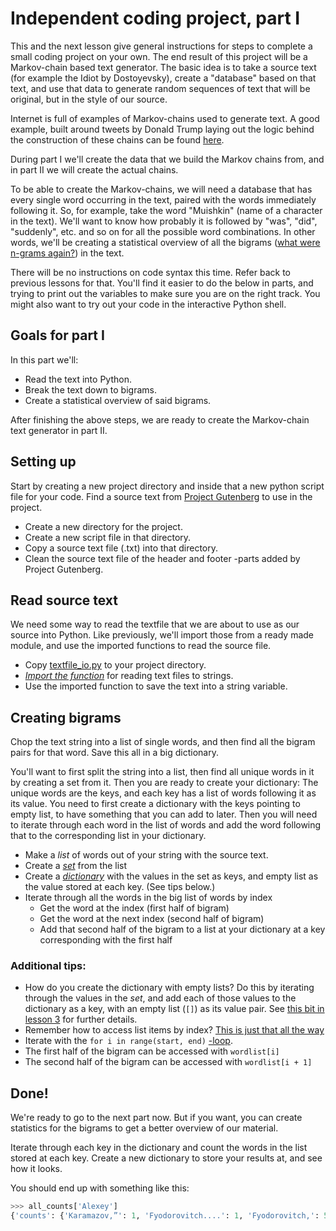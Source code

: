 # Independent coding project, part I

This and the next lesson give general instructions for steps to complete a small coding project on your own. The end result of this project will be a Markov-chain based text generator. The basic idea is to take a source text (for example the Idiot by Dostoyevsky), create a "database" based on that text, and use that data to generate random sequences of text that will be original, but in the style of our source.

Internet is full of examples of Markov-chains used to generate text. A good example, built around tweets by Donald Trump laying out the logic behind the construction of these chains can be found [here](https://filiph.github.io/markov/).

During part I we'll create the data that we build the Markov chains from, and in part II we will create the actual chains.

To be able to create the Markov-chains, we will need a database that has every single word occurring in the text, paired with the words immediately following it. So, for example, take the word "Muishkin" (name of a character in the text). We'll want to know how probably it is followed by "was", "did", "suddenly", etc. and so on for all the possible word combinations. In other words, we'll be creating a statistical overview of all the bigrams ([what were n-grams again?](http://text-analytics101.rxnlp.com/2014/11/what-are-n-grams.html)) in the text.

There will be no instructions on code syntax this time. Refer back to previous lessons for that. You'll find it easier to do the below in parts, and trying to print out the variables to make sure you are on the right track. You might also want to try out your code in the interactive Python shell.

## Goals for part I

In this part we'll:

* Read the text into Python.
* Break the text down to bigrams.
* Create a statistical overview of said bigrams.

After finishing the above steps, we are ready to create the Markov-chain text generator in part II.

## Setting up

Start by creating a new project directory and inside that a new python script file for your code. Find a source text from [Project Gutenberg](https://www.gutenberg.org/catalog/) to use in the project.

* Create a new directory for the project.
* Create a new script file in that directory.
* Copy a source text file (.txt) into that directory.
* Clean the source text file of the header and footer -parts added by Project Gutenberg.

## Read source text

We need some way to read the textfile that we are about to use as our source into Python. Like previously, we'll import those from a ready made module, and use the imported functions to read the source file.

* Copy [textfile_io.py](https://raw.githubusercontent.com/COMHIS/python-basics/master/4_independent_project/textfile_io.py) to your project directory.
* _[Import the function](../3_basic_concepts_ii/importing.md)_ for reading text files to strings.
* Use the imported function to save the text into a string variable.

## Creating bigrams

Chop the text string into a list of single words, and then find all the bigram pairs for that word. Save this all in a big dictionary.

You'll want to first split the string into a list, then find all unique words in it by creating a set from it. Then you are ready to create your dictionary: The unique words are the keys, and each key has a list of words following it as its value. You need to first create a dictionary with the keys pointing to empty list, to have something that you can add to later. Then you will need to iterate through each word in the list of words and add the word following that to the corresponding list in your dictionary.

* Make a _list_ of words out of your string with the source text.
* Create a _[set](../3_basic_concepts_ii/lists.md)_ from the list
* Create a _[dictionary](../3_basic_concepts_ii/lists.md)_ with the values in the set as keys, and empty list as the value     stored at each key. (See tips below.)
* Iterate through all the words in the big list of words by index
  * Get the word at the index (first half of bigram)
  * Get the word at the next index (second half of bigram)
  * Add that second half of the bigram to a list at your dictionary at a key corresponding with the first half

### Additional tips:

* How do you create the dictionary with empty lists? Do this by iterating through the values in the _set_, and add each of those values to the dictionary as a key, with an empty list (`[]`) as its value pair. See [this bit in lesson 3](../3_basic_concepts_ii/lists.md) for further details.
* Remember how to access list items by index? [This is just that all the way](../3_basic_concepts_ii/lists.md)
* Iterate with the `for i in range(start, end)` [-loop](../3_basic_concepts_ii/iterations2.md).
* The first half of the bigram can be accessed with `wordlist[i]`
* The second half of the bigram can be accessed with `wordlist[i + 1]`

## Done!

We're ready to go to the next part now. But if you want, you can create statistics for the bigrams to get a better overview of our material.

Iterate through each key in the dictionary and count the words in the list stored at each key. Create a new dictionary to store your results at, and see how it looks.

You should end up with something like this:

```python
>>> all_counts['Alexey']
{'counts': {'Karamazov,”': 1, 'Fyodorovitch....': 1, 'Fyodorovitch,': 54, 'Fyodorovitch,”': 7, 'Ivanitch.”': 1, 'Karamazov—there’s': 1, 'Fyodorovitch.': 11, 'would': 1, 'Fyodorovitch!”': 1, 'Fyodorovitch—to': 1, 'Fyodorovitch?': 2, 'Fyodorovitch—be': 1, 'Fyodorovitch.”': 5, 'Fyodorovitch!': 5, 'more': 1, 'Fyodorovitch;': 3, 'Ivanitch': 1, 'I': 1, 'Fyodorovitch’s': 2, 'Fyodorovitch': 11, 'Karamazov': 2, 'Fyodorovitch?”': 3, 'Karamazov,': 1, 'was': 1}}```
